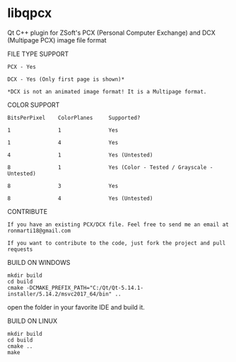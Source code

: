 libqpcx
=======

Qt C++ plugin for ZSoft's PCX (Personal Computer Exchange) and DCX (Multipage PCX) image file format


FILE TYPE SUPPORT
	
	PCX - Yes
	
	DCX - Yes (Only first page is shown)*
	
	*DCX is not an animated image format! It is a Multipage format.
	
	
COLOR SUPPORT

	BitsPerPixel	ColorPlanes		Supported?
	
	1				1				Yes
	
	1				4				Yes
	
	4				1				Yes	(Untested)
	
	8				1				Yes (Color - Tested / Grayscale - Untested)
	
	8				3				Yes
	
	8				4				Yes (Untested)

	
CONTRIBUTE

	If you have an existing PCX/DCX file. Feel free to send me an email at ronmarti18@gmail.com
	
	If you want to contribute to the code, just fork the project and pull requests


BUILD ON WINDOWS

````
mkdir build
cd build
cmake -DCMAKE_PREFIX_PATH="C:/Qt/Qt-5.14.1-installer/5.14.2/msvc2017_64/bin" ..
````

open the folder in your favorite IDE and build it.


BUILD ON LINUX

````
mkdir build
cd build
cmake ..
make
````
